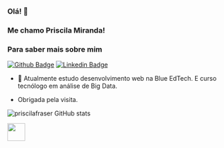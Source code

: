 ### Olá! 👋

### Me chamo Priscila Miranda!

### Para saber mais sobre mim

[![Github Badge](https://img.shields.io/badge/-Github-000?style=flat-square&logo=Github&logoColor=white&link=https://github.com/priscilafraser)](https://github.com/priscilafraser)       [![Linkedin Badge](https://img.shields.io/badge/-LinkedIn-blue?style=flat-square&logo=Linkedin&logoColor=white&link=https://www.linkedin.com/in/priscila-miranda-95a60b4a/)](https://www.linkedin.com/in/priscila-miranda-95a60b4a/)


- 🔭 Atualmente estudo desenvolvimento web na Blue EdTech. E curso tecnólogo em análise de Big Data.

- Obrigada pela visita.
<!--
**priscilafraser/priscilafraser** is a ✨ _special_ ✨ repository because its `README.md` (this file) appears on your GitHub profile.

Here are some ideas to get you started:

- 🔭 I’m currently working on ...
- 🌱 I’m currently learning ...
- 👯 I’m looking to collaborate on ...
- 🤔 I’m looking for help with ...
- 💬 Ask me about ...
- 📫 How to reach me: ...
- 😄 Pronouns: ...
- ⚡ Fun fact: ...
-->

![priscilafraser GitHub stats](https://github-readme-stats.vercel.app/api?username=priscilafraser&theme=nightowl&show_icons=true)






<img src=https://github.com/TheDudeThatCode/TheDudeThatCode/blob/master/Assets/Developer.gif width="40">
